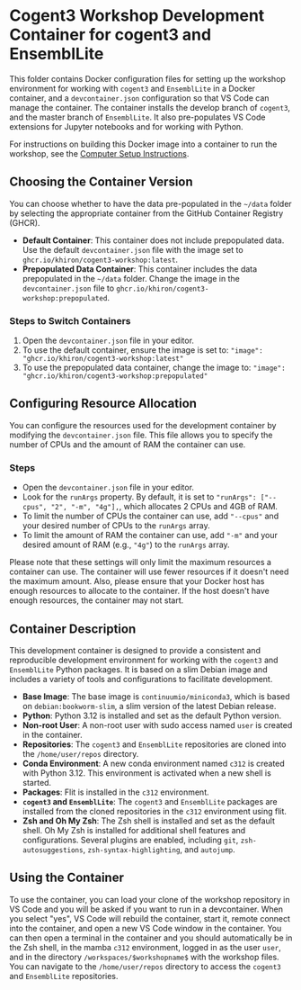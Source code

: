 # Cogent3 Workshop Development Container for cogent3 and EnsemblLite

This folder contains Docker configuration files for setting up the workshop environment for working with `cogent3` and `EnsemblLite` in a Docker container, 
and a `devcontainer.json` configuration so that VS Code can manage the container. The container installs the develop branch of `cogent3`, 
and the master branch of `EnsemblLite`. 
It also pre-populates VS Code extensions for Jupyter notebooks and for working with Python.

For instructions on building this Docker image into a container to run the workshop, see the [Computer Setup Instructions](https://github.com/cogent3/Cogent3Workshop/wiki/Computer-Setup).

## Choosing the Container Version

You can choose whether to have the data pre-populated in the `~/data` folder by selecting the appropriate container from the GitHub Container Registry (GHCR).

- **Default Container**: This container does not include prepopulated data. Use the default `devcontainer.json` file with the image set to `ghcr.io/khiron/cogent3-workshop:latest`.
- **Prepopulated Data Container**: This container includes the data prepopulated in the `~/data` folder. Change the image in the `devcontainer.json` file to `ghcr.io/khiron/cogent3-workshop:prepopulated`.

### Steps to Switch Containers

1. Open the `devcontainer.json` file in your editor.
2. To use the default container, ensure the image is set to:
   ```"image": "ghcr.io/khiron/cogent3-workshop:latest"```
3. To use the prepopulated data container, change the image to:
   ```"image": "ghcr.io/khiron/cogent3-workshop:prepopulated"```

## Configuring Resource Allocation

You can configure the resources used for the development container by modifying the `devcontainer.json` file. This file allows you to specify the number of CPUs and the amount of RAM the container can use.

### Steps

- Open the `devcontainer.json` file in your editor.
- Look for the `runArgs` property. By default, it is set to ``"runArgs": ["--cpus", "2", "-m", "4g"],``, which allocates 2 CPUs and 4GB of RAM.
- To limit the number of CPUs the container can use, add ``"--cpus"`` and your desired number of CPUs to the `runArgs` array.
- To limit the amount of RAM the container can use, add ``"-m"`` and your desired amount of RAM (e.g., ``"4g"``) to the `runArgs` array.

Please note that these settings will only limit the maximum resources a container can use. 
The container will use fewer resources if it doesn't need the maximum amount. 
Also, please ensure that your Docker host has enough resources to allocate to the container. 
If the host doesn't have enough resources, the container may not start.

## Container Description

This development container is designed to provide a consistent and reproducible development environment for working with the `cogent3` and `EnsemblLite` Python packages. 
It is based on a slim Debian image and includes a variety of tools and configurations to facilitate development.

- **Base Image**: The base image is `continuumio/miniconda3`, which is based on `debian:bookworm-slim`, a slim version of the latest Debian release.
- **Python**: Python 3.12 is installed and set as the default Python version.
- **Non-root User**: A non-root user with sudo access named `user` is created in the container. 
- **Repositories**: The `cogent3` and `EnsemblLite` repositories are cloned into the `/home/user/repos` directory.
- **Conda Environment**: A new conda environment named `c312` is created with Python 3.12. This environment is activated when a new shell is started.
- **Packages**: Flit is installed in the `c312` environment.
- **`cogent3` and `EnsemblLite`**: The `cogent3` and `EnsemblLite` packages are installed from the cloned repositories in the `c312` environment using flit.
- **Zsh and Oh My Zsh**: The Zsh shell is installed and set as the default shell. Oh My Zsh is installed for additional shell features and configurations. Several plugins are enabled, including `git`, `zsh-autosuggestions`, `zsh-syntax-highlighting`, and `autojump`.

## Using the Container

To use the container, you can load your clone of the workshop repository in VS Code and you will be asked if you want to run in a devcontainer. When you select "yes", VS Code will rebuild the container, start it, remote connect into the container, and open a new VS Code window in the container. You can then open a terminal in the container and you should automatically be in the Zsh shell, in the mamba `c312` environment, logged in as the user `user`, and in the directory `/workspaces/$workshopname$` with the workshop files. You can navigate to the `/home/user/repos` directory to access the `cogent3` and `EnsemblLite` repositories.
